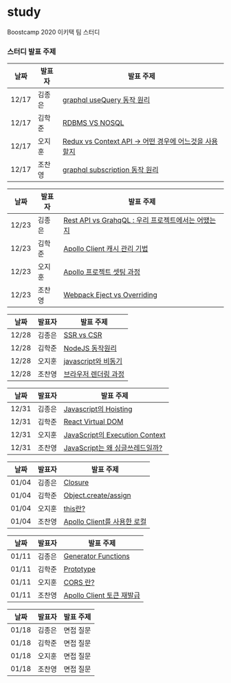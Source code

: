# study

Boostcamp 2020 이키택 팀 스터디

### 스터디 발표 주제

| 날짜  | 발표자 | 발표 주제                                                 |
| ----- | ------ | --------------------------------------------------------- |
| 12/17 | 김종은 | [graphql useQuery 동작 원리](https://docs.google.com/presentation/d/1kkmOHPVRkLr_B3itPjSlTkfMn5Mv3vQs4YsaAgLS2EA/edit#slide=id.gaa77db267d_0_225)                                |
| 12/17 | 김학준 |  [RDBMS VS NOSQL](https://www.notion.so/SQL-vs-NOSQL-b7735d63b5184d1d91936879bca0261c)                                          |
| 12/17 | 오지훈 | [Redux vs Context API &rarr; 어떤 경우에 어느것을 사용할지](https://www.notion.so/Redux-06d68c48c4d24c47b8c6aa7861e54568) |
| 12/17 | 조찬영 | [graphql subscription 동작 원리](https://chanyeong.com/blog/post/41)                           |

| 날짜  | 발표자 | 발표 주제                                                 |
| ----- | ------ | --------------------------------------------------------- |
| 12/23 | 김종은 |  [Rest API vs GrahqQL : 우리 프로젝트에서는 어땠는지](https://www.notion.so/Rest-API-vs-GraphQL-0b2f109e044c448db8269dcee2de4ded)                               |
| 12/23 | 김학준 |  [Apollo Client 캐시 관리 기법](https://codingjuny.tistory.com/56)             |
| 12/23 | 오지훈 | [Apollo 프로젝트 셋팅 과정](https://www.notion.so/Server-b40cc4e3a57f45c0bc6e5d7ee182232e) |
| 12/23 | 조찬영 | [Webpack Eject vs Overriding](https://chanyeong.com/blog/post/42)                           |

| 날짜  | 발표자 | 발표 주제                                                 |
| ----- | ------ | --------------------------------------------------------- |
| 12/28 | 김종은 | [SSR vs CSR](https://www.notion.so/vs-1d2a70ff65e74fa1bef6d7ff5f3b1273)                  |
| 12/28 | 김학준 | [NodeJS 동작원리](https://codingjuny.tistory.com/58)|
| 12/28 | 오지훈 | [javascript와 비동기](https://www.notion.so/4918d1f191ae4d3281feefdede1cc664) |
| 12/28 | 조찬영 | [브라우저 렌더링 과정](https://chanyeong.com/blog/post/43) |

| 날짜  | 발표자 | 발표 주제                                                 |
| ----- | ------ | --------------------------------------------------------- |
| 12/31 | 김종은 | [Javascript의 Hoisting](https://www.notion.so/Javascript-Hoisting-b01bd6b7c642439b9063f7d32b69ecbc)                 |
| 12/31 | 김학준 | [React Virtual DOM](https://codingjuny.tistory.com/60)|
| 12/31 | 오지훈 | [JavaScript의 Execution Context](https://www.notion.so/69483c1eae9b4c66822ce3658913aacf) |
| 12/31 | 조찬영 | [JavaScript는 왜 싱글쓰레드일까?](https://chanyeong.com/blog/post/44) |

| 날짜  | 발표자 | 발표 주제                                                 |
| ----- | ------ | --------------------------------------------------------- |
| 01/04 | 김종은 | [Closure](https://www.notion.so/Closure-4602ce2fec3544a69c3a979e1731f58d)         |
| 01/04 | 김학준 | [Object.create/assign](https://hackmd.io/S_VhJ4fxQOKAEX6TwLNcYg?view)|
| 01/04 | 오지훈 | [this란?](https://www.notion.so/This-29d1838ed2fc46279c9c4551416063a3) |
| 01/04 | 조찬영 | [Apollo Client를 사용한 로컬](https://chanyeong.com/blog/post/45)  |

| 날짜  | 발표자 | 발표 주제                                                 |
| ----- | ------ | --------------------------------------------------------- |
| 01/11 | 김종은 | [Generator Functions](https://www.notion.so/Generator-2d799620f6de400f88b38e711a4e7202)       |
| 01/11 | 김학준 | [Prototype](https://hackmd.io/xM2UFVw5Q0aBIK1icCaUMQ?view) |
| 01/11 | 오지훈 | [CORS 란?](https://www.notion.so/CORS-3e49a421b2a943ea827bf9bf1f285338)  |
| 01/11 | 조찬영 | [Apollo Client 토큰 재발급](https://chanyeong.com/blog/post/47) |


| 날짜  | 발표자 | 발표 주제                                                 |
| ----- | ------ | --------------------------------------------------------- |
| 01/18 | 김종은 | 면접 질문       |
| 01/18 | 김학준 | 면접 질문 |
| 01/18 | 오지훈 | 면접 질문  |
| 01/18 | 조찬영 | 면접 질문 |
